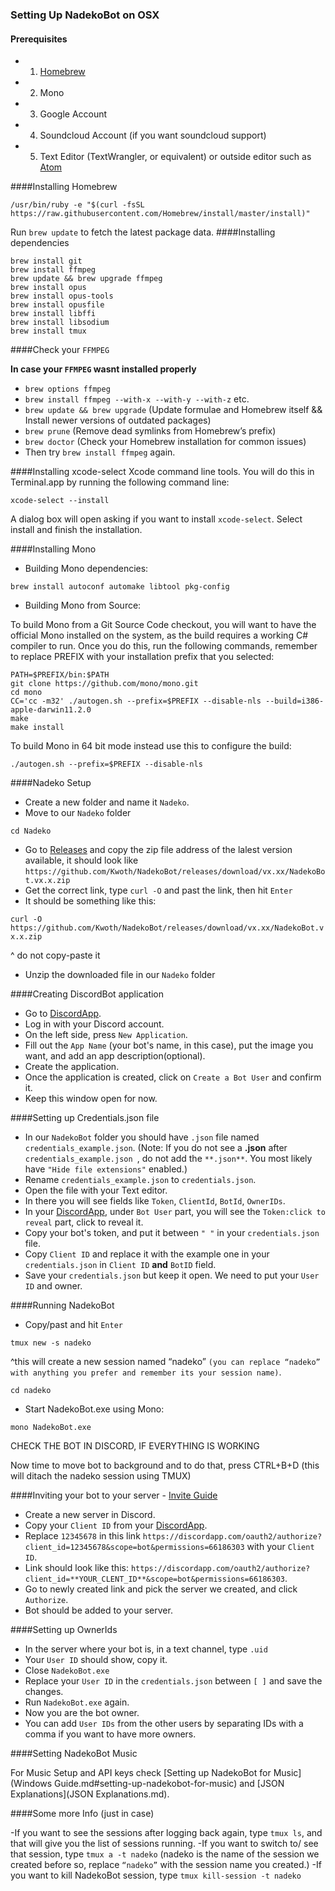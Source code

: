 ### Setting Up NadekoBot on OSX
#### Prerequisites 
- 1) [Homebrew][Homebrew]
- 2) Mono
- 3) Google Account
- 4) Soundcloud Account (if you want soundcloud support)
- 5) Text Editor (TextWrangler, or equivalent) or outside editor such as [Atom][Atom]

####Installing Homebrew

`/usr/bin/ruby -e "$(curl -fsSL https://raw.githubusercontent.com/Homebrew/install/master/install)"`

Run `brew update` to fetch the latest package data.
####Installing dependencies
```
brew install git
brew install ffmpeg
brew update && brew upgrade ffmpeg
brew install opus
brew install opus-tools
brew install opusfile
brew install libffi
brew install libsodium
brew install tmux
```

####Check your `FFMPEG`

**In case your `FFMPEG` wasnt installed properly**

- `brew options ffmpeg`
- `brew install ffmpeg --with-x --with-y --with-z` etc.
- `brew update && brew upgrade` (Update formulae and Homebrew itself && Install newer versions of outdated packages)
- `brew prune` (Remove dead symlinks from Homebrew’s prefix)
- `brew doctor` (Check your Homebrew installation for common issues)
- Then try `brew install ffmpeg` again.

####Installing xcode-select
Xcode command line tools. You will do this in Terminal.app by running the following command line:

`xcode-select --install`

A dialog box will open asking if you want to install `xcode-select`. Select install and finish the installation.

####Installing Mono
- Building Mono dependencies:

`brew install autoconf automake libtool pkg-config`

- Building Mono from Source:
 
To build Mono from a Git Source Code checkout, you will want to have the official Mono installed on the system, as the build requires a working C# compiler to run. Once you do this, run the following commands, remember to replace PREFIX with your installation prefix that you selected:

```
PATH=$PREFIX/bin:$PATH
git clone https://github.com/mono/mono.git
cd mono
CC='cc -m32' ./autogen.sh --prefix=$PREFIX --disable-nls --build=i386-apple-darwin11.2.0
make
make install
```
To build Mono in 64 bit mode instead use this to configure the build:

`./autogen.sh --prefix=$PREFIX --disable-nls`

####Nadeko Setup
- Create a new folder and name it `Nadeko`.
- Move to our `Nadeko` folder
 
`cd Nadeko`
- Go to [Releases][Releases] and copy the zip file address of the lalest version available, it should look like `https://github.com/Kwoth/NadekoBot/releases/download/vx.xx/NadekoBot.vx.x.zip`
- Get the correct link, type `curl -O` and past the link, then hit `Enter`
- It should be something like this:
 
`curl -O https://github.com/Kwoth/NadekoBot/releases/download/vx.xx/NadekoBot.vx.x.zip`

^ do not copy-paste it

- Unzip the downloaded file in our `Nadeko` folder

####Creating DiscordBot application
- Go to [DiscordApp][DiscordApp].
- Log in with your Discord account.
- On the left side, press `New Application`.
- Fill out the `App Name` (your bot's name, in this case), put the image you want, and add an app description(optional).
- Create the application.
- Once the application is created, click on `Create a Bot User` and confirm it.
- Keep this window open for now.
 
####Setting up Credentials.json file
- In our `NadekoBot` folder you should have `.json` file named `credentials_example.json`. (Note: If you do not see a **.json** after `credentials_example.json `, do not add the `**.json**`. You most likely have `"Hide file extensions"` enabled.)
- Rename `credentials_example.json` to `credentials.json`.
- Open the file with your Text editor.
- In there you will see fields like `Token`, `ClientId`, `BotId`, `OwnerIDs`.
- In your [DiscordApp][DiscordApp], under `Bot User` part, you will see the `Token:click to reveal` part, click to reveal it.
- Copy your bot's token, and put it between `" "` in your `credentials.json` file.
- Copy `Client ID` and replace it with the example one in your `credentials.json` in `Client ID` **and** `BotID` field.
- Save your `credentials.json` but keep it open. We need to put your `User ID` and owner.
 
####Running NadekoBot
- Copy/past and hit `Enter`
 
`tmux new -s nadeko`

^this will create a new session named “nadeko” `(you can replace “nadeko” with anything you prefer and remember its your
session name)`.

`cd nadeko`

- Start NadekoBot.exe using Mono:
 
`mono NadekoBot.exe`

CHECK THE BOT IN DISCORD, IF EVERYTHING IS WORKING

Now time to move bot to background and to do that, press CTRL+B+D (this will ditach the nadeko session using TMUX)

####Inviting your bot to your server - [Invite Guide][Invite Guide]
- Create a new server in Discord.
- Copy your `Client ID` from your [DiscordApp][DiscordApp].
- Replace `12345678` in this link `https://discordapp.com/oauth2/authorize?client_id=12345678&scope=bot&permissions=66186303` with your `Client ID`.
- Link should look like this: `https://discordapp.com/oauth2/authorize?client_id=**YOUR_CLENT_ID**&scope=bot&permissions=66186303`.
- Go to newly created link and pick the server we created, and click `Authorize`.
- Bot should be added to your server.
 
####Setting up OwnerIds
- In the server where your bot is, in a text channel, type `.uid`
- Your `User ID` should show, copy it.
- Close `NadekoBot.exe`
- Replace your `User ID` in the `credentials.json` between `[ ]` and save the changes.
- Run `NadekoBot.exe` again.
- Now you are the bot owner.
- You can add `User IDs` from the other users by separating IDs with a comma if you want to have more owners.

####Setting NadekoBot Music

For Music Setup and API keys check [Setting up NadekoBot for Music](Windows Guide.md#setting-up-nadekobot-for-music) and [JSON Explanations](JSON Explanations.md).

####Some more Info (just in case)

-If you want to see the sessions after logging back again, type `tmux ls`, and that will give you the list of sessions running. 
-If you want to switch to/ see that session, type `tmux a -t nadeko` (nadeko is the name of the session we created before so, replace `“nadeko”` with the session name you created.)
-If you want to kill NadekoBot session, type `tmux kill-session -t nadeko`

[Homebrew]: http://brew.sh/
[Mono]: http://www.mono-project.com/docs/compiling-mono/mac/
[Releases]: https://github.com/Kwoth/NadekoBot/releases
[DiscordApp]: https://discordapp.com/developers/applications/me
[Atom]: https://atom.io/
[Invite Guide]: http://discord.kongslien.net/guide.html
[Google Console]: https://console.developers.google.com
[Soundcloud]: https://soundcloud.com/you/apps/new
